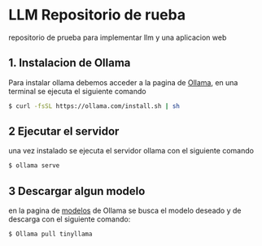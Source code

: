 # LLM Repositorio de rueba
repositorio de prueba para implementar llm y una aplicacion web 

## 1. Instalacion de Ollama 

Para instalar ollama debemos acceder a la pagina de [Ollama](https://ollama.com/download/linux), en una terminal se ejecuta el siguiente comando 
````bash 
$ curl -fsSL https://ollama.com/install.sh | sh 
````

## 2 Ejecutar el servidor 

una vez instalado se ejecuta el servidor ollama con el siguiente comando

````bash
$ ollama serve
````
## 3 Descargar algun modelo 
en la pagina de [modelos](https://ollama.com/library) de Ollama se busca el modelo deseado y de descarga con el siguiente comando:
````bash
$ Ollama pull tinyllama
````

